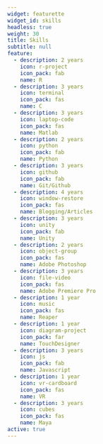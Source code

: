 ```yaml
---
widget: featurette
widget_id: skills
headless: true
weight: 30
title: Skills
subtitle: null
feature:
  - description: 2 years
    icon: r-project
    icon_pack: fab
    name: R
  - description: 3 years
    icon: terminal
    icon_pack: fas
    name: C
  - description: 3 years
    icon: laptop-code
    icon_pack: fas
    name: Matlab
  - description: 2 years
    icon: python
    icon_pack: fab
    name: Python
  - description: 3 years
    icon: github
    icon_pack: fab
    name: Git/Github
  - description: 4 years
    icon: window-restore
    icon_pack: fas
    name: Blogging/Articles
  - description: 3 years
    icon: unity
    icon_pack: fab
    name: Unity
  - description: 2 years
    icon: object-group
    icon_pack: fas
    name: Adobe Photoshop
  - description: 3 years
    icon: file-video
    icon_pack: fas
    name: Adobe Premiere Pro
  - description: 1 year
    icon: music
    icon_pack: fas
    name: Reaper
  - description: 1 year
    icon: diagram-project
    icon_pack: far
    name: TouchDesigner
  - description: 3 years
    icon: js
    icon_pack: fab
    name: Javascript
  - description: 1 year
    icon: vr-cardboard
    icon_pack: fas
    name: VR
  - description: 3 years
    icon: cubes
    icon_pack: fas
    name: Maya
active: true
---
```



